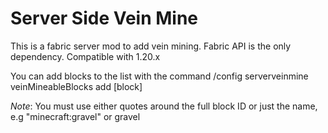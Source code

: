 # Server Side Vein Mine
This is a fabric server mod to add vein mining. Fabric API is the only dependency. Compatible with 1.20.x

You can add blocks to the list with the command /config serverveinmine veinMineableBlocks add [block]

*Note*: You must use either quotes around the full block ID or just the name, e.g "minecraft:gravel" or gravel 
